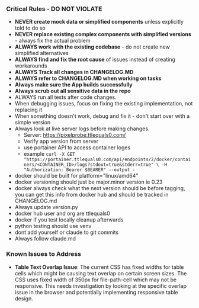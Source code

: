 ### Critical Rules - DO NOT VIOLATE
- **NEVER create mock data or simplified components** unless explicitly told to do so
- **NEVER replace existing complex components with simplified versions** - always fix the actual problem
- **ALWAYS work with the existing codebase** - do not create new simplified alternatives
- **ALWAYS find and fix the root cause** of issues instead of creating workarounds
- **ALWAYS Track all changes in CHANGELOG.MD**
- **ALWAYS refer to CHANGELOG.MD when working on tasks**
- **Always make sure the App builds successfully**
- **Always scrub out all sensitive data in the repo**
- ALWAYS run all tests after code changes.
- When debugging issues, focus on fixing the existing implementation, not replacing it
- When something doesn't work, debug and fix it - don't start over with a simple version
- Always look at live server logs before making changes.
  - Server: https://pixelprobe.ttlequals0.com/
  - Verify app version from server
  - use portainer API to access container loges
  - example ```curl -X GET "https://portainer.ttlequals0.com/api/endpoints/2/docker/containers/<CONTAINER_ID>/logs?stdout=true&stderr=true" \
    -H "Authorization: Bearer $BEARER"
    --output -```
- docker should be built for platform="linux/amd64" 
- docker versioning should just be major.minor version ie 0.23
- docker always check what the next version should be before tagging, you can get this info from docker hub and should be tracked in CHANGELOG.md
- Always update version.py
- docker hub user and org are ttlequals0
- docker if you test locally cleanup afterwards
- python testing should use venv
- dont add yourself or claude to git commits
- Always follow claude.md

### Known Issues to Address
- **Table Text Overlap Issue**: The current CSS has fixed widths for table cells which might be causing text overlap on certain screen sizes. The CSS uses fixed width of 350px for file-path-cell which may not be responsive. This needs investigation by looking at the specific overlap issue in the browser and potentially implementing responsive table design.
